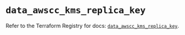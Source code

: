 # `data_awscc_kms_replica_key`

Refer to the Terraform Registry for docs: [`data_awscc_kms_replica_key`](https://registry.terraform.io/providers/hashicorp/awscc/0.70.0/docs/data-sources/kms_replica_key).
